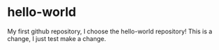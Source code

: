 # hello-world
My first github repository, I choose the hello-world repository!
This is a change, I just test make a change.
